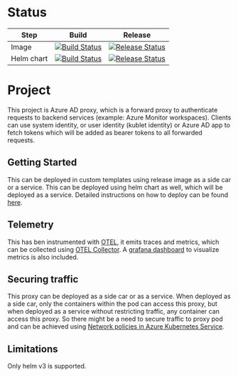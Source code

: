 # Status
| Step | Build | Release |
| -- | -- | -- |
| Image | [![Build Status](https://github-private.visualstudio.com/azure/_apis/build/status/Azure.aad-auth-proxy?branchName=main&jobName=Build%20image)](https://github-private.visualstudio.com/azure/_build/latest?definitionId=449&branchName=main) | [![Release Status](https://github-private.vsrm.visualstudio.com/_apis/public/Release/badge/2d36c31d-2f89-409f-9a3e-32e4e9699840/80/129)](https://github-private.visualstudio.com/azure/_release?_a=releases&view=mine&definitionId=80)
| Helm chart | [![Build Status](https://github-private.visualstudio.com/azure/_apis/build/status/Azure.aad-auth-proxy?branchName=main&jobName=Package%20helm%20chart)](https://github-private.visualstudio.com/azure/_build/latest?definitionId=440&branchName=main) | [![Release Status](https://github-private.vsrm.visualstudio.com/_apis/public/Release/badge/2d36c31d-2f89-409f-9a3e-32e4e9699840/80/129)](https://github-private.visualstudio.com/azure/_release?_a=releases&view=mine&definitionId=80)

# Project
This project is Azure AD proxy, which is a forward proxy to authenticate requests to backend services (example: Azure Monitor workspaces). Clients can use system identity, or user identity (kublet identity) or Azure AD app to fetch tokens which will be added as bearer tokens to all forwarded requests.

## Getting Started
This can be deployed in custom templates using release image as a side car or a service. This can be deployed using helm chart as well, which will be deployed as a service. Detailed instructions on how to deploy can be found [here](./docs/getting-started/GETTING_STARTED.md).

## Telemetry
This has ben instrumented with [OTEL](https://opentelemetry.io/), it emits traces and metrics, which can be collected using [OTEL Collector](https://github.com/open-telemetry/opentelemetry-collector). A [grafana dashboard](./docs/getting-started/TELEMETRY.md#grafana) to visualize metrics is also included.

## Securing traffic
This proxy can be deployed as a side car or as a service. When deployed as a side car, only the containers within the pod can access this proxy, but when deployed as a service without restricting traffic, any container can access this proxy. So there might be a need to secure traffic to proxy pod and can be achieved using [Network policies in Azure Kubernetes Service](https://learn.microsoft.com/azure/aks/use-network-policies).

## Limitations
Only helm v3 is supported.
